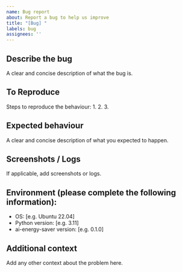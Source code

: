```yaml
---
name: Bug report
about: Report a bug to help us improve
title: "[Bug] "
labels: bug
assignees: ''
---
```


## Describe the bug
A clear and concise description of what the bug is.

## To Reproduce
Steps to reproduce the behaviour:
1. 
2. 
3. 

## Expected behaviour
A clear and concise description of what you expected to happen.

## Screenshots / Logs
If applicable, add screenshots or logs.

## Environment (please complete the following information):
- OS: [e.g. Ubuntu 22.04]
- Python version: [e.g. 3.11]
- ai-energy-saver version: [e.g. 0.1.0]

## Additional context
Add any other context about the problem here.
